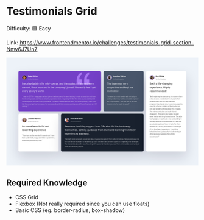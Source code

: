 # Testimonials Grid

Difficulty: 🟩 Easy

Link: https://www.frontendmentor.io/challenges/testimonials-grid-section-Nnw6J7Un7

![My Solution](preview.png)

## Required Knowledge
- CSS Grid
- Flexbox (Not really required since you can use floats)
- Basic CSS (eg. border-radius, box-shadow)
